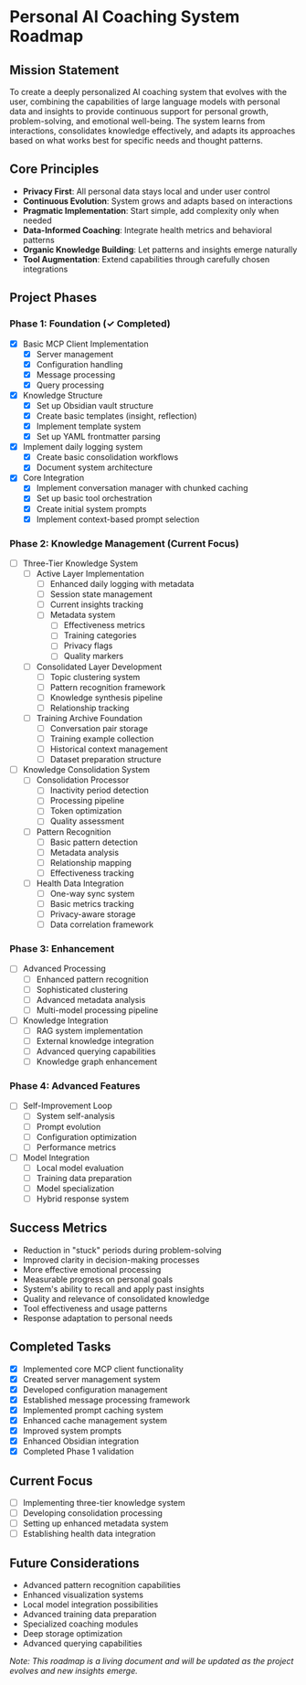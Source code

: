 # Personal AI Coaching System Roadmap

## Mission Statement
To create a deeply personalized AI coaching system that evolves with the user, combining the capabilities of large language models with personal data and insights to provide continuous support for personal growth, problem-solving, and emotional well-being. The system learns from interactions, consolidates knowledge effectively, and adapts its approaches based on what works best for specific needs and thought patterns.

## Core Principles
- **Privacy First**: All personal data stays local and under user control
- **Continuous Evolution**: System grows and adapts based on interactions
- **Pragmatic Implementation**: Start simple, add complexity only when needed
- **Data-Informed Coaching**: Integrate health metrics and behavioral patterns
- **Organic Knowledge Building**: Let patterns and insights emerge naturally
- **Tool Augmentation**: Extend capabilities through carefully chosen integrations

## Project Phases

### Phase 1: Foundation (✓ Completed)
- [x] Basic MCP Client Implementation
  - [x] Server management
  - [x] Configuration handling
  - [x] Message processing
  - [x] Query processing

- [x] Knowledge Structure
  - [x] Set up Obsidian vault structure
  - [x] Create basic templates (insight, reflection)
  - [x] Implement template system
  - [x] Set up YAML frontmatter parsing

- [x] Implement daily logging system
  - [x] Create basic consolidation workflows
  - [x] Document system architecture

- [x] Core Integration
  - [x] Implement conversation manager with chunked caching
  - [x] Set up basic tool orchestration
  - [x] Create initial system prompts
  - [x] Implement context-based prompt selection

### Phase 2: Knowledge Management (Current Focus)
- [ ] Three-Tier Knowledge System
  - [ ] Active Layer Implementation
    - [ ] Enhanced daily logging with metadata
    - [ ] Session state management
    - [ ] Current insights tracking
    - [ ] Metadata system
      - [ ] Effectiveness metrics
      - [ ] Training categories
      - [ ] Privacy flags
      - [ ] Quality markers

  - [ ] Consolidated Layer Development
    - [ ] Topic clustering system
    - [ ] Pattern recognition framework
    - [ ] Knowledge synthesis pipeline
    - [ ] Relationship tracking

  - [ ] Training Archive Foundation
    - [ ] Conversation pair storage
    - [ ] Training example collection
    - [ ] Historical context management
    - [ ] Dataset preparation structure

- [ ] Knowledge Consolidation System
  - [ ] Consolidation Processor
    - [ ] Inactivity period detection
    - [ ] Processing pipeline
    - [ ] Token optimization
    - [ ] Quality assessment

  - [ ] Pattern Recognition
    - [ ] Basic pattern detection
    - [ ] Metadata analysis
    - [ ] Relationship mapping
    - [ ] Effectiveness tracking

  - [ ] Health Data Integration
    - [ ] One-way sync system
    - [ ] Basic metrics tracking
    - [ ] Privacy-aware storage
    - [ ] Data correlation framework

### Phase 3: Enhancement
- [ ] Advanced Processing
  - [ ] Enhanced pattern recognition
  - [ ] Sophisticated clustering
  - [ ] Advanced metadata analysis
  - [ ] Multi-model processing pipeline

- [ ] Knowledge Integration
  - [ ] RAG system implementation
  - [ ] External knowledge integration
  - [ ] Advanced querying capabilities
  - [ ] Knowledge graph enhancement

### Phase 4: Advanced Features
- [ ] Self-Improvement Loop
  - [ ] System self-analysis
  - [ ] Prompt evolution
  - [ ] Configuration optimization
  - [ ] Performance metrics

- [ ] Model Integration
  - [ ] Local model evaluation
  - [ ] Training data preparation
  - [ ] Model specialization
  - [ ] Hybrid response system

## Success Metrics
- Reduction in "stuck" periods during problem-solving
- Improved clarity in decision-making processes
- More effective emotional processing
- Measurable progress on personal goals
- System's ability to recall and apply past insights
- Quality and relevance of consolidated knowledge
- Tool effectiveness and usage patterns
- Response adaptation to personal needs

## Completed Tasks
- [x] Implemented core MCP client functionality
- [x] Created server management system
- [x] Developed configuration management
- [x] Established message processing framework
- [x] Implemented prompt caching system
- [x] Enhanced cache management system
- [x] Improved system prompts
- [x] Enhanced Obsidian integration
- [x] Completed Phase 1 validation

## Current Focus
- [ ] Implementing three-tier knowledge system
- [ ] Developing consolidation processing
- [ ] Setting up enhanced metadata system
- [ ] Establishing health data integration

## Future Considerations
- Advanced pattern recognition capabilities
- Enhanced visualization systems
- Local model integration possibilities
- Advanced training data preparation
- Specialized coaching modules
- Deep storage optimization
- Advanced querying capabilities

*Note: This roadmap is a living document and will be updated as the project evolves and new insights emerge.*

